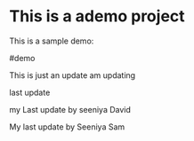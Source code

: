 # This is a ademo project

This is a sample demo:

#demo

This is just an update
am updating

last update

my Last update by seeniya David 


My last update by Seeniya Sam
